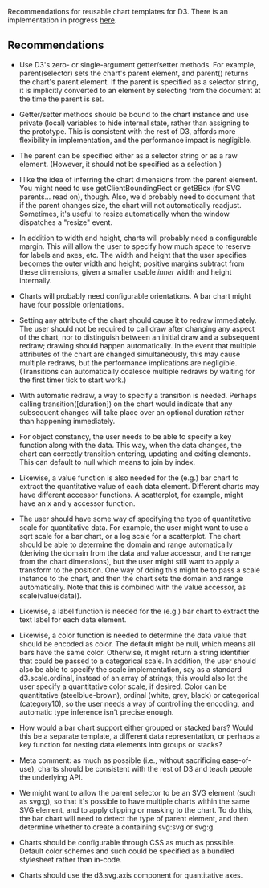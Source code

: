 Recommendations for reusable chart templates for D3. There is an implementation in progress [here](https://gist.github.com/1363743).

## Recommendations

* Use D3's zero- or single-argument getter/setter methods. For example, parent(selector) sets the chart's parent element, and parent() returns the chart's parent element. If the parent is specified as a selector string, it is implicitly converted to an element by selecting from the document at the time the parent is set.

* Getter/setter methods should be bound to the chart instance and use private (local) variables to hide internal state, rather than assigning to the prototype. This is consistent with the rest of D3, affords more flexibility in implementation, and the performance impact is negligible.

* The parent can be specified either as a selector string or as a raw element. (However, it should not be specified as a selection.)

* I like the idea of inferring the chart dimensions from the parent element. You might need to use getClientBoundingRect or getBBox (for SVG parents… read on), though. Also, we'd probably need to document that if the parent changes size, the chart will not automatically readjust. Sometimes, it's useful to resize automatically when the window dispatches a "resize" event.

* In addition to width and height, charts will probably need a configurable margin. This will allow the user to specify how much space to reserve for labels and axes, etc. The width and height that the user specifies becomes the outer width and height; positive margins subtract from these dimensions, given a smaller usable *inner* width and height internally.

* Charts will probably need configurable orientations. A bar chart might have four possible orientations.

* Setting any attribute of the chart should cause it to redraw immediately. The user should not be required to call draw after changing any aspect of the chart, nor to distinguish between an initial draw and a subsequent redraw; drawing should happen automatically. In the event that multiple attributes of the chart are changed simultaneously, this may cause multiple redraws, but the performance implications are negligible. (Transitions can automatically coalesce multiple redraws by waiting for the first timer tick to start work.)

* With automatic redraw, a way to specify a transition is needed. Perhaps calling transition(\[duration\]) on the chart would indicate that any subsequent changes will take place over an optional duration rather than happening immediately.

* For object constancy, the user needs to be able to specify a key function along with the data. This way, when the data changes, the chart can correctly transition entering, updating and exiting elements. This can default to null which means to join by index.

* Likewise, a value function is also needed for the (e.g.) bar chart to extract the quantitative value of each data element. Different charts may have different accessor functions. A scatterplot, for example, might have an x and y accessor function.

* The user should have some way of specifying the type of quantitative scale for quantitative data. For example, the user might want to use a sqrt scale for a bar chart, or a log scale for a scatterplot. The chart should be able to determine the domain and range automatically (deriving the domain from the data and value accessor, and the range from the chart dimensions), but the user might still want to apply a transform to the position. One way of doing this might be to pass a scale instance to the chart, and then the chart sets the domain and range automatically. Note that this is combined with the value accessor, as scale(value(data)).

* Likewise, a label function is needed for the (e.g.) bar chart to extract the text label for each data element.

* Likewise, a color function is needed to determine the data value that should be encoded as color. The default might be null, which means all bars have the same color. Otherwise, it might return a string identifier that could be passed to a categorical scale. In addition, the user should also be able to specify the scale implementation, say as a standard d3.scale.ordinal, instead of an array of strings; this would also let the user specify a quantitative color scale, if desired. Color can be quantitative (steelblue-brown), ordinal (white, grey, black) or categorical (category10), so the user needs a way of controlling the encoding, and automatic type inference isn't precise enough.

* How would a bar chart support either grouped or stacked bars? Would this be a separate template, a different data representation, or perhaps a key function for nesting data elements into groups or stacks?

* Meta comment: as much as possible (i.e., without sacrificing ease-of-use), charts should be consistent with the rest of D3 and teach people the underlying API.

* We might want to allow the parent selector to be an SVG element (such as svg:g), so that it's possible to have multiple charts within the same SVG element, and to apply clipping or masking to the chart. To do this, the bar chart will need to detect the type of parent element, and then determine whether to create a containing svg:svg or svg:g.

* Charts should be configurable through CSS as much as possible. Default color schemes and such could be specified as a bundled stylesheet rather than in-code.

* Charts should use the d3.svg.axis component for quantitative axes.